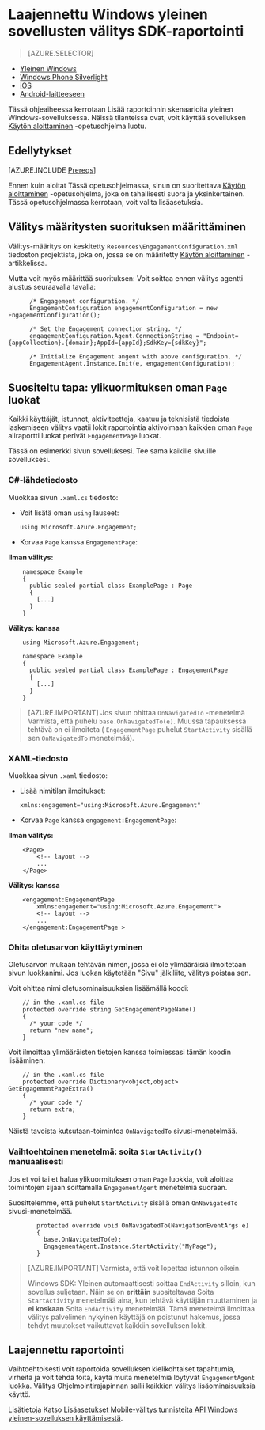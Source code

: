 <properties
    pageTitle="Windowsin Universal Advanced MobileApps välitys raportointi"
    description="Miten voit integroida Azure Mobile välitys yleinen Windows-sovellusten kanssa"                  
    services="mobile-engagement"
    documentationCenter="mobile"
    authors="piyushjo"
    manager="erikre"
    editor="" />

<tags
    ms.service="mobile-engagement"
    ms.workload="mobile"
    ms.tgt_pltfrm="mobile-windows-store"
    ms.devlang="dotnet"
    ms.topic="article"
    ms.date="08/12/2016"
    ms.author="piyushjo;ricksal" />

# <a name="advanced-reporting-with-the-windows-universal-apps-engagement-sdk"></a>Laajennettu Windows yleinen sovellusten välitys SDK-raportointi

> [AZURE.SELECTOR]
- [Yleinen Windows](mobile-engagement-windows-store-advanced-reporting.md)
- [Windows Phone Silverlight](mobile-engagement-windows-phone-integrate-engagement.md)
- [iOS](mobile-engagement-ios-integrate-engagement.md)
- [Android-laitteeseen](mobile-engagement-android-advanced-reporting.md)

Tässä ohjeaiheessa kerrotaan Lisää raportoinnin skenaarioita yleinen Windows-sovelluksessa. Näissä tilanteissa ovat, voit käyttää sovelluksen [Käytön aloittaminen](mobile-engagement-windows-store-dotnet-get-started.md) -opetusohjelma luotu.

## <a name="prerequisites"></a>Edellytykset

[AZURE.INCLUDE [Prereqs](../../includes/mobile-engagement-windows-store-prereqs.md)]

Ennen kuin aloitat Tässä opetusohjelmassa, sinun on suoritettava [Käytön aloittaminen](mobile-engagement-windows-store-dotnet-get-started.md) -opetusohjelma, joka on tahallisesti suora ja yksinkertainen. Tässä opetusohjelmassa kerrotaan, voit valita lisäasetuksia.

## <a name="specifying-engagement-configuration-at-runtime"></a>Välitys määritysten suorituksen määrittäminen

Välitys-määritys on keskitetty `Resources\EngagementConfiguration.xml` tiedoston projektista, joka on, jossa se on määritetty [Käytön aloittaminen](mobile-engagement-windows-store-dotnet-get-started.md) -artikkelissa.

Mutta voit myös määrittää suorituksen: Voit soittaa ennen välitys agentti alustus seuraavalla tavalla:

          /* Engagement configuration. */
          EngagementConfiguration engagementConfiguration = new EngagementConfiguration();

          /* Set the Engagement connection string. */
          engagementConfiguration.Agent.ConnectionString = "Endpoint={appCollection}.{domain};AppId={appId};SdkKey={sdkKey}";

          /* Initialize Engagement angent with above configuration. */
          EngagementAgent.Instance.Init(e, engagementConfiguration);



## <a name="recommended-method-overload-your-page-classes"></a>Suositeltu tapa: ylikuormituksen oman `Page` luokat

Kaikki käyttäjät, istunnot, aktiviteetteja, kaatuu ja teknisistä tiedoista laskemiseen välitys vaatii lokit raportointia aktivoimaan kaikkien oman `Page` aliraportti luokat perivät `EngagementPage` luokat.

Tässä on esimerkki sivun sovelluksesi. Tee sama kaikille sivuille sovelluksesi.

### <a name="c-source-file"></a>C#-lähdetiedosto

Muokkaa sivun `.xaml.cs` tiedosto:

-   Voit lisätä oman `using` lauseet:

        using Microsoft.Azure.Engagement;

-   Korvaa `Page` kanssa `EngagementPage`:

**Ilman välitys:**

        namespace Example
        {
          public sealed partial class ExamplePage : Page
          {
            [...]
          }
        }

**Välitys: kanssa**

        using Microsoft.Azure.Engagement;

        namespace Example
        {
          public sealed partial class ExamplePage : EngagementPage
          {
            [...]
          }
        }

> [AZURE.IMPORTANT] Jos sivun ohittaa `OnNavigatedTo` -menetelmä Varmista, että puhelu `base.OnNavigatedTo(e)`. Muussa tapauksessa tehtävä on ei ilmoiteta ( `EngagementPage` puhelut `StartActivity` sisällä sen `OnNavigatedTo` menetelmää).

### <a name="xaml-file"></a>XAML-tiedosto

Muokkaa sivun `.xaml` tiedosto:

-   Lisää nimitilan ilmoitukset:

        xmlns:engagement="using:Microsoft.Azure.Engagement"

-   Korvaa `Page` kanssa `engagement:EngagementPage`:

**Ilman välitys:**

        <Page>
            <!-- layout -->
            ...
        </Page>

**Välitys: kanssa**

        <engagement:EngagementPage
            xmlns:engagement="using:Microsoft.Azure.Engagement">
            <!-- layout -->
            ...
        </engagement:EngagementPage >

### <a name="override-the-default-behaviour"></a>Ohita oletusarvon käyttäytyminen

Oletusarvon mukaan tehtävän nimen, jossa ei ole ylimääräisiä ilmoitetaan sivun luokkanimi. Jos luokan käytetään "Sivu" jälkiliite, välitys poistaa sen.

Voit ohittaa nimi oletusominaisuuksien lisäämällä koodi:

        // in the .xaml.cs file
        protected override string GetEngagementPageName()
        {
          /* your code */
          return "new name";
        }

Voit ilmoittaa ylimääräisten tietojen kanssa toimiessasi tämän koodin lisääminen:

        // in the .xaml.cs file
        protected override Dictionary<object,object> GetEngagementPageExtra()
        {
          /* your code */
          return extra;
        }

Näistä tavoista kutsutaan-toimintoa `OnNavigatedTo` sivusi-menetelmää.

### <a name="alternate-method-call-startactivity-manually"></a>Vaihtoehtoinen menetelmä: soita `StartActivity()` manuaalisesti

Jos et voi tai et halua ylikuormituksen oman `Page` luokkia, voit aloittaa toimintojen sijaan soittamalla `EngagementAgent` menetelmiä suoraan.

Suosittelemme, että puhelut `StartActivity` sisällä oman `OnNavigatedTo` sivusi-menetelmää.

            protected override void OnNavigatedTo(NavigationEventArgs e)
            {
              base.OnNavigatedTo(e);
              EngagementAgent.Instance.StartActivity("MyPage");
            }

> [AZURE.IMPORTANT]  Varmista, että voit lopettaa istunnon oikein.
>
> Windows SDK: Yleinen automaattisesti soittaa `EndActivity` silloin, kun sovellus suljetaan. Näin se on **erittäin** suositeltavaa Soita `StartActivity` menetelmää aina, kun tehtävä käyttäjän muuttaminen ja **ei koskaan** Soita `EndActivity` menetelmää. Tämä menetelmä ilmoittaa välitys palvelimen nykyinen käyttäjä on poistunut hakemus, jossa tehdyt muutokset vaikuttavat kaikkiin sovelluksen lokit.

## <a name="advanced-reporting"></a>Laajennettu raportointi

Vaihtoehtoisesti voit raportoida sovelluksen kielikohtaiset tapahtumia, virheitä ja voit tehdä töitä, käytä muita menetelmiä löytyvät `EngagementAgent` luokka. Välitys Ohjelmointirajapinnan sallii kaikkien välitys lisäominaisuuksia käyttö.

Lisätietoja Katso [Lisäasetukset Mobile-välitys tunnisteita API Windows yleinen-sovelluksen käyttämisestä](mobile-engagement-windows-store-use-engagement-api.md).
